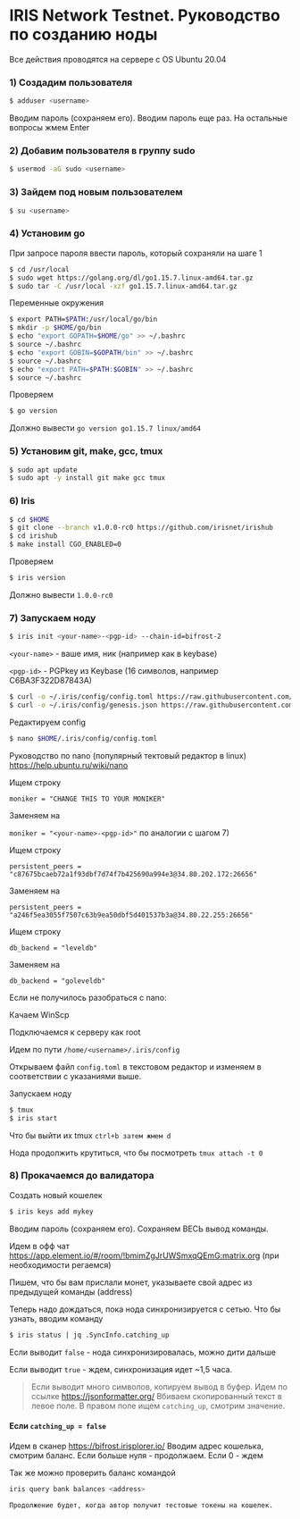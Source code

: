# IRIS Network Testnet. Руководство по созданию ноды
Все действия проводятся на сервере с OS Ubuntu 20.04

### 1) Создадим пользователя
```bash
$ adduser <username>
```
Вводим пароль (сохраняем его). Вводим пароль еще раз. На остальные вопросы жмем Enter

### 2) Добавим пользователя в группу sudo
```bash
$ usermod -aG sudo <username>
```

### 3) Зайдем под новым пользователем
```bash
$ su <username>
```

### 4) Установим go
При запросе пароля ввести пароль, который сохраняли на шаге 1
```bash
$ cd /usr/local
$ sudo wget https://golang.org/dl/go1.15.7.linux-amd64.tar.gz
$ sudo tar -C /usr/local -xzf go1.15.7.linux-amd64.tar.gz
```
Переменные окружения
```bash
$ export PATH=$PATH:/usr/local/go/bin
$ mkdir -p $HOME/go/bin
$ echo "export GOPATH=$HOME/go" >> ~/.bashrc
$ source ~/.bashrc
$ echo "export GOBIN=$GOPATH/bin" >> ~/.bashrc
$ source ~/.bashrc
$ echo "export PATH=$PATH:$GOBIN" >> ~/.bashrc
$ source ~/.bashrc
```
Проверяем
```bash
$ go version
```
Должно вывести `go version go1.15.7 linux/amd64`

### 5) Установим git, make, gcc, tmux
```bash
$ sudo apt update
$ sudo apt -y install git make gcc tmux
```

### 6) Iris
```bash
$ cd $HOME
$ git clone --branch v1.0.0-rc0 https://github.com/irisnet/irishub
$ cd irishub
$ make install CGO_ENABLED=0
```
Проверяем
```bash
$ iris version
```
Должно вывести `1.0.0-rc0`

### 7) Запускаем ноду
```bash
$ iris init <your-name>-<pgp-id> --chain-id=bifrost-2
```
`<your-name>` - ваше имя, ник (например как в keybase)

`<pgp-id>` - PGPkey из Keybase (16 символов, например C6BA3F322D87843A)

```bash
$ curl -o ~/.iris/config/config.toml https://raw.githubusercontent.com/irisnet/testnets/master/nyancat/config/config.toml
$ curl -o ~/.iris/config/genesis.json https://raw.githubusercontent.com/irisnet/testnets/master/bifrost/phase-2/genesis.json
```
Редактируем config
```bash
$ nano $HOME/.iris/config/config.toml
```
Руководство по nano (популярный тектовый редактор в linux) https://help.ubuntu.ru/wiki/nano

Ищем строку

`moniker = "CHANGE THIS TO YOUR MONIKER"`

Заменяем на 

`moniker = "<your-name>-<pgp-id>"` по аналогии с шагом 7)


Ищем строку

`persistent_peers = "c87675bcaeb72a1f93dbf7d74f7b425690a994e3@34.80.202.172:26656"`

Заменяем на

`persistent_peers = "a246f5ea3055f7507c63b9ea50dbf5d401537b3a@34.80.22.255:26656"`


Ищем строку

`db_backend = "leveldb"`

Заменяем на

`db_backend = "goleveldb"`

Если не получилось разобраться с nano:

Качаем WinScp

Подключаемся к серверу как root

Идем по пути `/home/<username>/.iris/config`
  
Открываем файл `config.toml` в текстовом редактор и изменяем в соответствии с указаниями выше.

Запускаем ноду

```bash
$ tmux
$ iris start
```

Что бы выйти их tmux `ctrl+b затем жмем d`

Нода продолжить крутиться, что бы посмотреть `tmux attach -t 0`

###  8) Прокачаемся до валидатора
Создать новый кошелек
```bash
$ iris keys add mykey
```
Вводим пароль (сохраняем его). Сохраняем ВЕСЬ вывод команды.

Идем в офф чат https://app.element.io/#/room/!bmimZgJrUWSmxqQEmG:matrix.org (при необходимости регаемся)

Пишем, что бы вам прислали монет, указываете свой адрес из предыдущей команды (address)

Теперь надо дождаться, пока нода синхронизируется с сетью. Что бы узнать, вводим команду
```bash
$ iris status | jq .SyncInfo.catching_up
```

Если выводит `false` - нода синхронизировалась, можно дити дальше

Если выводит `true` - ждем, синхронизация идет ~1,5 часа.

> Если выводит много символов, копируем вывод в буфер. Идем по ссылке https://jsonformatter.org/
> Вбиваем скопированный текст в левое поле. В правом поле ищем `catching_up`, смотрим значение.

#### Если `catching_up = false`
Идем в сканер https://bifrost.irisplorer.io/
Вводим адрес кошелька, смотрим баланс. Если больше нуля - продолжаем. Если 0 - ждем

Так же можно проверить баланс командой
```bash
iris query bank balances <address>
```


```bash
Продолжение будет, когда автор получит тестовые токены на кошелек.
```
